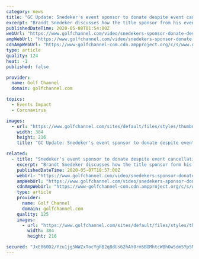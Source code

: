 ```yaml
---
category: news
title: "GC Update: Snedeker's event sponsor to donate despite event cancellation."
excerpt: "Brandt Snedeker discusses how the title sponsor from his event on the Korn Ferry Tour will donate despite the event being canceled due to COVID-19."
publishedDateTime: 2020-05-08T01:54:00Z
webUrl: "https://www.golfchannel.com/video/snedekers-sponsor-donate-despite-event-cancellation"
ampWebUrl: "https://www.golfchannel.com/video/snedekers-sponsor-donate-despite-event-cancellation?amp"
cdnAmpWebUrl: "https://www-golfchannel-com.cdn.ampproject.org/c/s/www.golfchannel.com/video/snedekers-sponsor-donate-despite-event-cancellation?amp"
type: article
quality: 124
heat: -1
published: false

provider:
  name: Golf Channel
  domain: golfchannel.com

topics:
  - Events Impact
  - Coronavirus

images:
  - url: "https://www.golfchannel.com/sites/default/files/styles/thumbnail/public/mpx/thumbnail/brandt_snedeker_philanthophy_050720.jpg?itok=eWZv8rz5"
    width: 384
    height: 216
    title: "GC Update: Snedeker's event sponsor to donate despite event cancellation."

related:
  - title: "Snedeker's event sponsor to donate despite event cancellation"
    excerpt: "Brandt Snedeker discusses how the title sponsor form his event on the Korn Ferry Tour will donate despite the event being cancelled due to Covid-19."
    publishedDateTime: 2020-05-07T18:57:00Z
    webUrl: "https://www.golfchannel.com/video/snedekers-sponsor-donate-despite-event-cancellation"
    ampWebUrl: "https://www.golfchannel.com/video/snedekers-sponsor-donate-despite-event-cancellation?amp"
    cdnAmpWebUrl: "https://www-golfchannel-com.cdn.ampproject.org/c/s/www.golfchannel.com/video/snedekers-sponsor-donate-despite-event-cancellation?amp"
    type: article
    provider:
      name: Golf Channel
      domain: golfchannel.com
    quality: 125
    images:
      - url: "https://www.golfchannel.com/sites/default/files/styles/thumbnail/public/mpx/thumbnail/brandt_snedeker_philanthophy_050720.jpg?itok=eWZv8rz5"
        width: 384
        height: 216

secured: "JxE060D2/Yzu1jg5WWZxTocYghB2q8dUs62hAY0rm5BOMhtcWBhOw5dm5Yp5MFsCNPJDTI5jwGGN5Q9C9eWkaaRlsGV+pUI2xBj37ZfONPxDF/L9vLBT3TW3CTsSgEN9VbiooicAn9q4sr39o+e8763l4tcohupwPhW7SWKrcDz1J4eV8Y6QvykOaD/P4ekxRM/wpP8jbhcyXKH+u7OaPBemQJgcD78zou9AV1tbfRMnm8aUpx/6ulCqyq17fTkcojprAQA4HthMj/K3bTEdwqFxc99XYEPisJRttbcUBQwX6LFK+C3ULaT9jRERCbinQdO0UShvSTNxkJqU/0JhJRdNfqGtmyNTaUVUOjbmBTVi7iUvyTpcofL5ttKAu3LTegR2qFELVAFS8lCt3/mnbp79gGSr40Uxl57Dey0l8xnlltRiZ7vQ1LJJkCfeMqQ8YKxEdSqVYoXWe6arAxwxUqtIY6try40kFtxmSr4gjB4=;/jhWt8wGACrNqxjL6dQIRA=="
---
```


